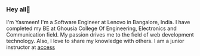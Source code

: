 ### Hey all👋

I'm Yasmeen! I'm a Software Engineer at Lenovo in Bangalore, India. I have completed my BE at Ghousia College Of Engineering, Electronics and Communication field. My passion drives me to the field of web development technology. Also, I love to share my knowledge with others. I am a junior instructor at [access](https://www.access.org.in/)
